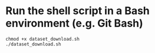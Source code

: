 # Run the shell script in a Bash environment (e.g. Git Bash)
    chmod +x dataset_download.sh
    ./dataset_download.sh
